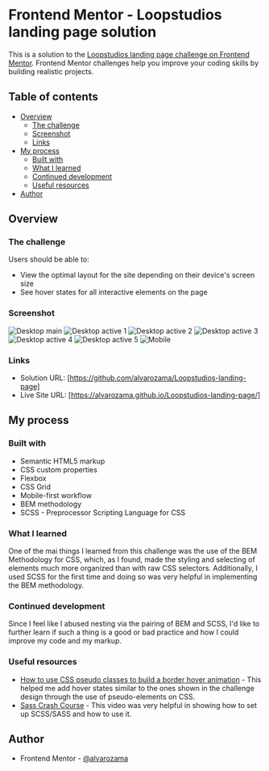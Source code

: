 # Frontend Mentor - Loopstudios landing page solution

This is a solution to the [Loopstudios landing page challenge on Frontend Mentor](https://www.frontendmentor.io/challenges/loopstudios-landing-page-N88J5Onjw). Frontend Mentor challenges help you improve your coding skills by building realistic projects. 

## Table of contents

- [Overview](#overview)
  - [The challenge](#the-challenge)
  - [Screenshot](#screenshot)
  - [Links](#links)
- [My process](#my-process)
  - [Built with](#built-with)
  - [What I learned](#what-i-learned)
  - [Continued development](#continued-development)
  - [Useful resources](#useful-resources)
- [Author](#author)

## Overview

### The challenge

Users should be able to:

- View the optimal layout for the site depending on their device's screen size
- See hover states for all interactive elements on the page

### Screenshot

![Desktop main](./design/desktop-main.png)
![Desktop active 1](./design/desktop-active-1.png)
![Desktop active 2](./design/desktop-active-2.png)
![Desktop active 3](./design/desktop-active-3.png)
![Desktop active 4](./design/desktop-active-4.png)
![Desktop active 5](./design/desktop-active-5.png)
![Mobile](./design/mobile.png)

### Links

- Solution URL: [https://github.com/alvarozama/Loopstudios-landing-page]
- Live Site URL: [https://alvarozama.github.io/Loopstudios-landing-page/]

## My process

### Built with

- Semantic HTML5 markup
- CSS custom properties
- Flexbox
- CSS Grid
- Mobile-first workflow
- BEM methodology
- SCSS - Preprocessor Scripting Language for CSS

### What I learned

One of the mai things I learned from this challenge was the use of the BEM Methodology for CSS, which, as I found, made the styling and selecting of elements much more organized than with raw CSS selectors. Additionally, I used SCSS for the first time and doing so was very helpful in implementing the BEM methodology. 

### Continued development

Since I feel like I abused nesting via the pairing of BEM and SCSS, I'd like to further learn if such a thing is a good or bad practice and how I could improve my code and my markup.

### Useful resources

- [How to use CSS pseudo classes to build a border hover animation](https://www.csshero.org/how-to-use-css-pseudo-classes-to-build-a-border-hover-animation/) - This helped me add hover states similar to the ones shown in the challenge design through the use of pseudo-elements on CSS.
- [Sass Crash Course](https://www.youtube.com/watch?v=nu5mdN2JIwM&list=PLkkUzJo2dDQgNJgUvexOzePB7cpL89Kwa&index=35&t=1034s&ab_channel=TraversyMedia) - This video was very helpful in showing how to set up SCSS/SASS and how to use it.

## Author

- Frontend Mentor - [@alvarozama](https://www.frontendmentor.io/profile/alvarozama)

